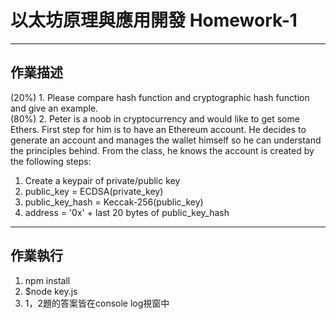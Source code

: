 # 以太坊原理與應用開發 Homework-1
-------
## 作業描述  
(20%) 1. Please compare hash function and cryptographic hash function and give an example.  
(80%) 2. Peter is a noob in cryptocurrency and would like to get some Ethers. First step for him is to have an Ethereum account. He decides to generate an account and manages the wallet himself so he can understand the principles behind. From the class, he knows the account is created by the following steps:  
1. Create a keypair of private/public key  
2. public_key = ECDSA(private_key)  
3. public_key_hash = Keccak-256(public_key)  
4. address = '0x' + last 20 bytes of public_key_hash  
-------
## 作業執行  
1. npm install  
2. $node key.js  
3. 1，2題的答案皆在console log視窗中  
